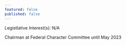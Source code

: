 ```yaml
---
featured: false
published: false
---
```

Legistlative Interest(s): N/A

Chairman at Federal Character Committee until May 2023